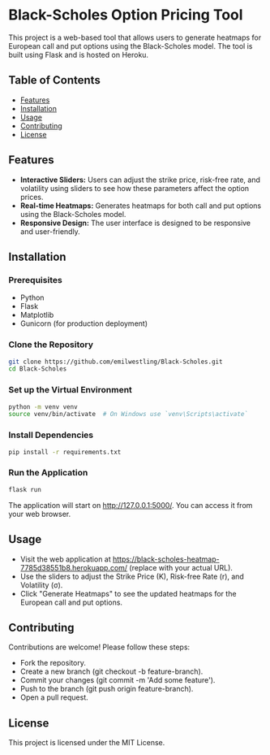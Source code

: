 # Black-Scholes Option Pricing Tool

This project is a web-based tool that allows users to generate heatmaps for European call and put options using the Black-Scholes model. The tool is built using Flask and is hosted on Heroku.

## Table of Contents

- [Features](#features)
- [Installation](#installation)
- [Usage](#usage)
- [Contributing](#contributing)
- [License](#license)

## Features

- **Interactive Sliders:** Users can adjust the strike price, risk-free rate, and volatility using sliders to see how these parameters affect the option prices.
- **Real-time Heatmaps:** Generates heatmaps for both call and put options using the Black-Scholes model.
- **Responsive Design:** The user interface is designed to be responsive and user-friendly.

## Installation

### Prerequisites

- Python
- Flask
- Matplotlib
- Gunicorn (for production deployment)

### Clone the Repository

```bash
git clone https://github.com/emilwestling/Black-Scholes.git
cd Black-Scholes
```

### Set up the Virtual Environment

```bash
python -m venv venv
source venv/bin/activate  # On Windows use `venv\Scripts\activate`
```

### Install Dependencies

```bash
pip install -r requirements.txt
```

### Run the Application

```bash
flask run
```

The application will start on http://127.0.0.1:5000/. You can access it from your web browser.

## Usage

- Visit the web application at https://black-scholes-heatmap-7785d38551b8.herokuapp.com/ (replace with your actual URL).
- Use the sliders to adjust the Strike Price (K), Risk-free Rate (r), and Volatility (σ).
- Click "Generate Heatmaps" to see the updated heatmaps for the European call and put options.

## Contributing

Contributions are welcome! Please follow these steps:

- Fork the repository.
- Create a new branch (git checkout -b feature-branch).
- Commit your changes (git commit -m 'Add some feature').
- Push to the branch (git push origin feature-branch).
- Open a pull request.

## License

This project is licensed under the MIT License.
